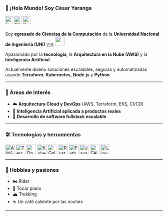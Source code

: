 ### 👋 ¡Hola Mundo! Soy César Yaranga  
<a href="https://www.linkedin.com/in/julio-cesar-yaranga-sante-aa9932179/">
  <img align="left" alt="LinkedIn" width="25px" src="https://upload.wikimedia.org/wikipedia/commons/8/81/LinkedIn_icon.svg" />
</a>
<a href="https://github.com/cesar-yaranga">
  <img align="left" alt="GitHub" width="25px" src="https://github.githubassets.com/assets/GitHub-Mark-ea2971cee799.png" />
</a>
<a href="https://www.kaggle.com/cesarys/code">
  <img align="left" alt="Kaggle" width="25px" src="https://cdn4.iconfinder.com/data/icons/logos-and-brands/512/189_Kaggle_logo_logos-512.png" />
</a>

<br />
<br />

Soy **egresado de Ciencias de la Computación** de la  **Universidad Nacional de Ingeniería (UNI)** 🇵🇪  <img src="https://upload.wikimedia.org/wikipedia/commons/thumb/f/f7/Uni-logo_transparente_granate.png/611px-Uni-logo_transparente_granate.png" width="30px" />

Apasionado por la **tecnología**, la **Arquitectura en la Nube (AWS)** y la **Inteligencia Artificial**.  

Actualmente diseño soluciones escalables, seguras y automatizadas usando **Terraform**, **Kubernetes**, **Node.js** y **Python**.

---

### 🚀 Áreas de interés
- ☁️ **Arquitectura Cloud y DevOps** (AWS, Terraform, EKS, CI/CD)
- 🧠 **Inteligencia Artificial aplicada a productos reales**
- 🧩 **Desarrollo de software fullstack escalable**

---

### 🛠️ Tecnologías y herramientas
<p align="left">
  <img src="https://cdn.jsdelivr.net/gh/devicons/devicon/icons/amazonwebservices/amazonwebservices-original-wordmark.svg" height="30" alt="AWS" />
  <img src="https://cdn.jsdelivr.net/gh/devicons/devicon/icons/terraform/terraform-original.svg" height="30" alt="Terraform" />
  <img src="https://cdn.jsdelivr.net/gh/devicons/devicon/icons/docker/docker-original.svg" height="30" alt="Docker" />
  <img src="https://cdn.jsdelivr.net/gh/devicons/devicon/icons/kubernetes/kubernetes-plain.svg" height="30" alt="Kubernetes" />
  <img src="https://cdn.jsdelivr.net/gh/devicons/devicon/icons/go/go-original.svg" height="30" alt="Golang" />
  <img src="https://cdn.jsdelivr.net/gh/devicons/devicon/icons/rust/rust-original.svg" height="30" alt="Rust" />
  <img src="https://cdn.jsdelivr.net/gh/devicons/devicon/icons/python/python-original.svg" height="30" alt="Python" />
  <img src="https://cdn.jsdelivr.net/gh/devicons/devicon/icons/java/java-original.svg" height="30" alt="Java" />
  <img src="https://cdn.jsdelivr.net/gh/devicons/devicon/icons/csharp/csharp-original.svg" height="30" alt="C#" />
  <img src="https://cdn.jsdelivr.net/gh/devicons/devicon/icons/linux/linux-original.svg" height="30" alt="Linux" />
</p>

---

### 🎯 Hobbies y pasiones

- 🏍️ Rider  
- 🎹 Tocar piano  
- 🏔️ Trekking  
- ☕ Un café caliente por las noches  

---
